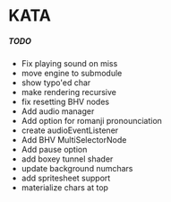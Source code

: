 # KATA

##### TODO
  - Fix playing sound on miss 
  - move engine to submodule
  - show typo'ed char
  - make rendering recursive
  - fix resetting BHV nodes
  - Add audio manager
  - Add option for romanji pronounciation
  - create audioEventListener
  - Add BHV MultiSelectorNode
  - Add pause option
  - add boxey tunnel shader
  - update background numchars
  - add spritesheet support
  - materialize chars at top